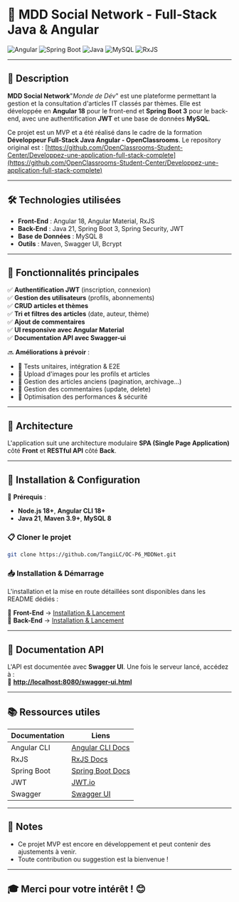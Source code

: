# 📝 MDD Social Network - Full-Stack Java & Angular  

![Angular](https://img.shields.io/badge/Angular-18-%23DD0031?style=&logo=angular&logoColor=white)
![Spring Boot](https://img.shields.io/badge/Spring%20Boot-3.4.0-%236DB33F?style=&logo=springboot&logoColor=green)
![Java](https://img.shields.io/badge/Java-21-%23ED8B00?style=&logo=openjdk&logoColor=orange)
![MySQL](https://img.shields.io/badge/MySQL-8.0-%234479A1?style=&logo=mysql&logoColor=blue)
![RxJS](https://img.shields.io/badge/RxJS-7-%23B7178C?style=&logo=reactivex&logoColor=pink)

---

## 📌 Description  

**MDD Social Network**"*Monde de Dév*" est une plateforme permettant la gestion et la consultation d'articles IT classés par thèmes. Elle est développée en **Angular 18** pour le front-end et **Spring Boot 3** pour le back-end, avec une authentification **JWT** et une base de données **MySQL**.  

Ce projet est un MVP et a été réalisé dans le cadre de la formation **Développeur Full-Stack Java Angular - OpenClassrooms**. Le repository original est : [https://github.com/OpenClassrooms-Student-Center/Developpez-une-application-full-stack-complete](https://github.com/OpenClassrooms-Student-Center/Developpez-une-application-full-stack-complete)

---

## 🛠️ Technologies utilisées  

- **Front-End** : Angular 18, Angular Material, RxJS  
- **Back-End** : Java 21, Spring Boot 3, Spring Security, JWT  
- **Base de Données** : MySQL 8  
- **Outils** : Maven, Swagger UI, Bcrypt  

---

## 🚀 Fonctionnalités principales  

✅ **Authentification JWT** (inscription, connexion)  
✅ **Gestion des utilisateurs** (profils, abonnements)  
✅ **CRUD articles et thèmes**  
✅ **Tri et filtres des articles** (date, auteur, thème)  
✅ **Ajout de commentaires**   
✅ **UI responsive avec Angular Material**  
✅ **Documentation API avec Swagger-ui**  

🔜 **Améliorations à prévoir** : 

- 🚀 Tests unitaires, intégration & E2E  
- 🚀 Upload d'images pour les profils et articles 
- 🚀 Gestion des articles anciens (pagination, archivage...)
- 🚀 Gestion des commentaires (update, delete)
- 🚀 Optimisation des performances & sécurité  

---

## 📂 Architecture  

L'application suit une architecture modulaire **SPA (Single Page Application)** côté **Front** et **RESTful API** côté **Back**.

---

## 🔧 Installation & Configuration  

📌 **Prérequis** :  
- **Node.js 18+**, **Angular CLI 18+**
- **Java 21**, **Maven 3.9+**, **MySQL 8**  

### 📋 Cloner le projet  
```bash
git clone https://github.com/TangiLC/OC-P6_MDDNet.git
```

### 📥 Installation & Démarrage  
L'installation et la mise en route détaillées sont disponibles dans les README dédiés :  

📂 **Front-End** → [Installation & Lancement](front/README.md)  
📂 **Back-End** → [Installation & Lancement](back/README.md)  

---

## 📖 Documentation API  

L'API est documentée avec **Swagger UI**. Une fois le serveur lancé, accédez à :  
🔗 **[http://localhost:8080/swagger-ui.html](http://localhost:8080/swagger-ui.html)**  

---

## 📚 Ressources utiles  

| Documentation | Liens |
|--------------|------|
| Angular CLI | [Angular CLI Docs](https://angular.io/cli) |
| RxJS | [RxJS Docs](https://rxjs.dev/) |
| Spring Boot | [Spring Boot Docs](https://docs.spring.io/spring-boot/) |
| JWT | [JWT.io](https://jwt.io/) |
| Swagger | [Swagger UI](https://swagger.io/tools/swagger-ui/) |

---

## 📣 Notes  

- Ce projet MVP est encore en développement et peut contenir des ajustements à venir.  
- Toute contribution ou suggestion est la bienvenue !  

---

## 🎓 Merci pour votre intérêt ! 😊  
